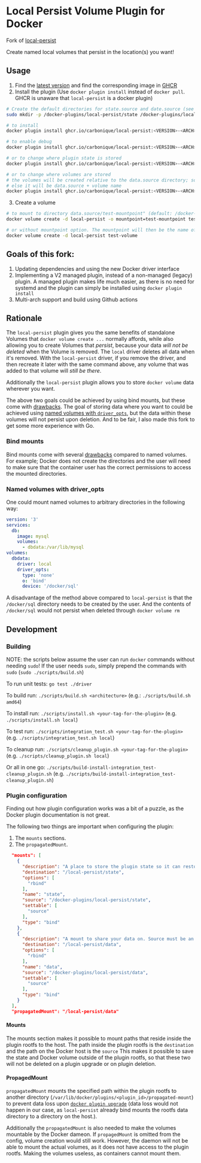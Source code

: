# Local Persist Volume Plugin for Docker

Fork of [local-persist](https://github.com/MatchbookLab/local-persist)

Create named local volumes that persist in the location(s) you want!

## Usage

1. Find the [latest version](https://github.com/Carbonique/local-persist/releases) and find the corresponding image in [GHCR](https://github.com/Carbonique/local-persist/pkgs/container/local-persist)
2. Install the plugin (Use `docker plugin install` instead of `docker pull`. GHCR is unaware that `local-persist` is a docker plugin)

```sh
# Create the default directories for state.source and date.source (see below how to use different directories)
sudo mkdir -p /docker-plugins/local-persist/state /docker-plugins/local-persist/data

# to install
docker plugin install ghcr.io/carbonique/local-persist:<VERSION>-<ARCH> --alias=local-persist

# to enable debug
docker plugin install ghcr.io/carbonique/local-persist:<VERSION>-<ARCH> --alias=local-persist DEBUG=1

# or to change where plugin state is stored
docker plugin install ghcr.io/carbonique/local-persist:<VERSION>-<ARCH> --alias=local-persist state.source=<any_folder>

# or to change where volumes are stored
# the volumes will be created relative to the data.source directory; so the full path is data.source + mountpoint(args) if mountpoint option is provided
# else it will be data.source + volume name
docker plugin install ghcr.io/carbonique/local-persist:<VERSION>-<ARCH> --alias=local-persist data.source=<any_folder>
```

3. Create a volume
```sh
# to mount to directory data.source/test-mountpoint" (default: /docker-plugins/local-persist/data/test-mountpoint)
docker volume create -d local-persist -o mountpoint=test-mountpoint test-volume

# or without mountpoint option. The mountpoint will then be the name of the volume; e.g. data.source/test-volume (default: /docker-plugins/local-persist/data/test-volume)
docker volume create -d local-persist test-volume
```

## Goals of this fork:

1. Updating dependencies and using the new Docker driver interface
2. Implementing a V2 managed plugin, instead of a non-managed (legacy) plugin. A managed plugin makes life much easier, as there is no need for systemd and the plugin can simply be installed using `docker plugin install`
3. Multi-arch support and build using Github actions

## Rationale

The `local-persist` plugin gives you the same benefits of standalone Volumes that `docker volume create ...` normally affords, while also allowing you to create Volumes that *persist*, because your data *will not be deleted* when the Volume is removed. The `local` driver deletes all data when it's removed. With the `local-persist` driver, if you remove the driver, and then recreate it later with the same command above, any volume that was added to that volume will *still be there*.

Additionally the `local-persist` plugin allows you to store `docker volume` data wherever you want.

The above two goals could be achieved by using bind mounts, but these come with [drawbacks](#bind-mounts). The goal of storing data where you want to could be achieved using [named volumes with `driver_opts`](#named-volumes-with-driver_opts), but the data within these volumes will not persist upon deletion. And to be fair, I also made this fork to get some more experience with Go.

### Bind mounts

Bind mounts come with several [drawbacks](https://docs.docker.com/storage/bind-mounts/#differences-between--v-and---mount-behavior) compared to named volumes. For example; Docker does not create the directories and the user will need to make sure that the container user has the correct permissions to access the mounted directories.

### Named volumes with driver_opts

One could mount named volumes to arbitrary directories in the following way:

```yml
version: '3'
services:
  db:
    image: mysql
    volumes:
      - dbdata:/var/lib/mysql
volumes:
  dbdata:
    driver: local
    driver_opts:
      type: 'none'
      o: 'bind'
      device: '/docker/sql'
```

A disadvantage of the method above compared to `local-persist` is that the `/docker/sql` directory needs to be created by the user.
And the contents of `/docker/sql` would not persist when deleted through `docker volume rm`

## Development

### Building

NOTE: the scripts below assume the user can run `docker` commands without needing `sudo`! If the user needs `sudo`, simply prepend the commands with `sudo` (`sudo ./scripts/build.sh`)

To run unit tests: `go test ./driver`

To build run: `./scripts/build.sh <architecture>` (e.g.: `./scripts/build.sh amd64`)

To install run: `./scripts/install.sh <your-tag-for-the-plugin>` (e.g. `./scripts/install.sh local`)

To test run: `./scripts/integration_test.sh <your-tag-for-the-plugin>` (e.g. `./scripts/integration_test.sh local`)

To cleanup run: `./scripts/cleanup_plugin.sh <your-tag-for-the-plugin>` (e.g. `./scripts/cleanup_plugin.sh local`)

Or all in one go: `./scripts/build-install-integration_test-cleanup_plugin.sh` (e.g. `./scripts/build-install-integration_test-cleanup_plugin.sh`)

### Plugin configuration

Finding out how plugin configuration works was a bit of a puzzle, as the Docker plugin documentation is not great.

The following two things are important when configuring the plugin:

1. The `mounts` sections.
2. The `propagatedMount`.

```json
  "mounts": [
    {
      "description": "A place to store the plugin state so it can restore in between restarts. Source must be an existing path on host. Destination is path within the container.",
      "destination": "/local-persist/state",
      "options": [
        "rbind"
      ],
      "name": "state",
      "source": "/docker-plugins/local-persist/state",
      "settable": [
        "source"
      ],
      "type": "bind"
    },
    {
      "description": "A mount to share your data on. Source must be an existing path on host. Destination is path within the container.",
      "destination": "/local-persist/data",
      "options": [
        "rbind"
      ],
      "name": "data",
      "source": "/docker-plugins/local-persist/data",
      "settable": [
        "source"
      ],
      "type": "bind"
    }
  ],
  "propagatedMount": "/local-persist/data"
```

#### Mounts

The mounts section makes it possible to mount paths that reside inside the plugin rootfs to the host.
The path inside the plugin rootfs is the `destination` and the path on the Docker host is the `source`
This makes it possible to save the state and Docker volume outside of the plugin rootfs, so that these two will not be deleted on a plugin upgrade or on plugin deletion.

#### PropagedMount

`propagatedMount` mounts the specified path within the plugin rootfs to another directory (`/var/lib/docker/plugins/<plugin_id>/propagated-mount`) to prevent data loss upon [`docker plugin upgrade`](https://github.com/moby/moby/commit/e8307b868de9f19bb97f5cafcd727df5c5f501be) (data loss would not happen in our case, as `local-persist` already bind mounts the rootfs data directory to a directory on the host.).

Additionally the `propagatedMount` is also needed to make the volumes mountable by the Docker dameon. If `propagedMount` is omitted from the config, volume creation would still work. However, the daemon will not be able to mount the actual volumes, as it does not have access to the plugin rootfs. Making the volumes useless, as containers cannot mount them.